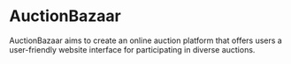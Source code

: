 # AuctionBazaar
AuctionBazaar aims to create an online auction platform that offers users a user-friendly website interface for participating in diverse auctions.
